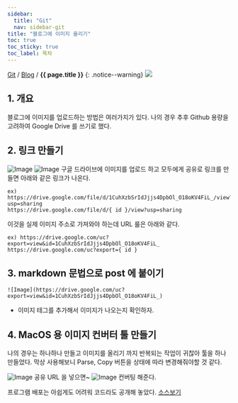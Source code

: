 ```yaml
---
sidebar:
  title: "Git"
  nav: sidebar-git
title: "블로그에 이미지 올리기"
toc: true
toc_sticky: true
toc_label: 목차
---
```

[Git](/git/) / [Blog](/git/blog/) / **{{ page.title }}**
{: .notice--warning}
![](https://pages.github.com/images/logo.svg)

## 1. 개요
블로그에 이미지를 업로드하는 방법은 여러가지가 있다. 
나의 경우 추후 Github 용량을 고려하여 Google Drive 를 쓰기로 했다.

## 2. 링크 만들기
![Image](https://drive.google.com/uc?export=view&id=1ofLmA9slWa9shjtZtoSNHsPkWLXC5ynY)
![Image](https://drive.google.com/uc?export=view&id=1FN7DqMxK2PDohPq7d0pSLL2-1RKOrPR_)
구글 드라이브에 이미지를 업로드 하고 모두에게 공유로 링크를 만들면 아래와 같은 링크가 나온다.
```
ex) https://drive.google.com/file/d/1CuhXzbSrIdJjjs4DpbOl_O18oKV4FiL_/view?usp=sharing
https://drive.google.com/file/d/{ id }/view?usp=sharing
```

이것을 실제 이미지 주소로 가져와야 하는데 URL 룰은 아래와 같다.
```
ex) https://drive.google.com/uc?export=view&id=1CuhXzbSrIdJjjs4DpbOl_O18oKV4FiL_
https://drive.google.com/uc?export={ id }
```

## 3. markdown 문법으로 post 에 붙이기
```
![Image](https://drive.google.com/uc?export=view&id=1CuhXzbSrIdJjjs4DpbOl_O18oKV4FiL_)
```
- 이미지 테그를 추가해서 이미지가 나오는지 확인하자.

## 4. MacOS 용 이미지 컨버터 툴 만들기
나의 경우는 하나하나 만들고 이미지를 올리기 까지 반복되는 작업이 귀찮아 툴을 하나 만들었다.
막상 사용해보니
Parse, Copy 버튼을 상태에 따라 변경해줘야할 것 같다.

![Image](https://drive.google.com/uc?export=view&id=1wWGjb9e9HM-lh6JbTji7t3puTVMCjH8G)
공유 URL 을 넣으면~
![Image](https://drive.google.com/uc?export=view&id=1mSNdxAtzrnsI0lyJuvoqUca9UKFIlcmC)
컨버팅 해준다.



프로그램 배포는 아쉽게도 어려워 코드라도 공개해 놓았다.
[소스보기](https://github.com/swift-man/GoogleDriveOriginalURL)
